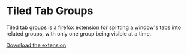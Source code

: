# Tiled Tab Groups
Tiled tab groups is a firefox extension for splitting a window's tabs into related groups, with only one group being visible at a time.

[Download the extension](https://addons.mozilla.org/firefox/addon/tiled-tab-groups/)